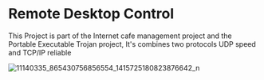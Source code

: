 # Remote Desktop Control
This Project is part of the Internet cafe management project and the Portable Executable Trojan project, It's combines two protocols UDP speed and TCP/IP reliable

![11140335_865430756856554_1415725180823876642_n](https://user-images.githubusercontent.com/28434531/161217205-e431b253-009e-4794-b93f-e6d7f0175804.png)
